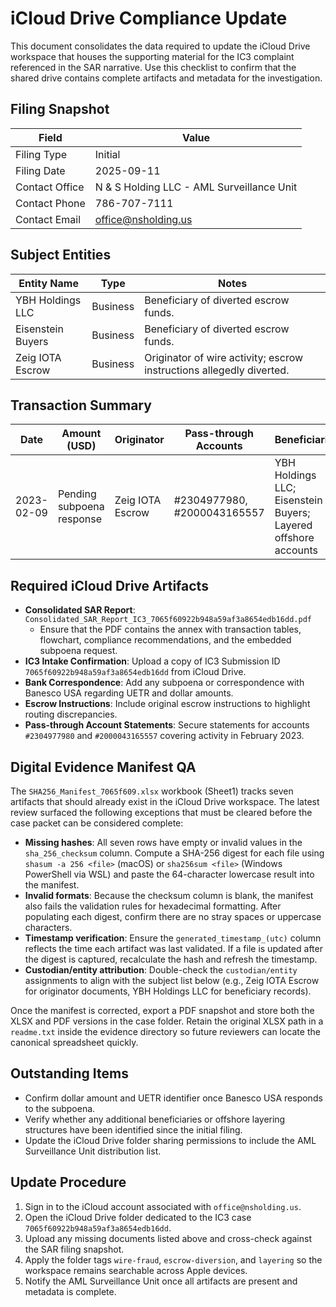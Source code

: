 # iCloud Drive Compliance Update

This document consolidates the data required to update the iCloud Drive workspace that houses the supporting material for the IC3 complaint referenced in the SAR narrative. Use this checklist to confirm that the shared drive contains complete artifacts and metadata for the investigation.

## Filing Snapshot

| Field | Value |
| --- | --- |
| Filing Type | Initial |
| Filing Date | 2025-09-11 |
| Contact Office | N & S Holding LLC - AML Surveillance Unit |
| Contact Phone | 786-707-7111 |
| Contact Email | office@nsholding.us |

## Subject Entities

| Entity Name | Type | Notes |
| --- | --- | --- |
| YBH Holdings LLC | Business | Beneficiary of diverted escrow funds. |
| Eisenstein Buyers | Business | Beneficiary of diverted escrow funds. |
| Zeig IOTA Escrow | Business | Originator of wire activity; escrow instructions allegedly diverted. |

## Transaction Summary

| Date | Amount (USD) | Originator | Pass-through Accounts | Beneficiaries | UETR | Notes |
| --- | --- | --- | --- | --- | --- | --- |
| 2023-02-09 | Pending subpoena response | Zeig IOTA Escrow | #2304977980, #2000043165557 | YBH Holdings LLC; Eisenstein Buyers; Layered offshore accounts | Pending | Routing inconsistent with escrow instructions; suspected layering/structuring. |

## Required iCloud Drive Artifacts

- **Consolidated SAR Report**: `Consolidated_SAR_Report_IC3_7065f60922b948a59af3a8654edb16dd.pdf`
  - Ensure that the PDF contains the annex with transaction tables, flowchart, compliance recommendations, and the embedded subpoena request.
- **IC3 Intake Confirmation**: Upload a copy of IC3 Submission ID `7065f60922b948a59af3a8654edb16dd` from iCloud Drive.
- **Bank Correspondence**: Add any subpoena or correspondence with Banesco USA regarding UETR and dollar amounts.
- **Escrow Instructions**: Include original escrow instructions to highlight routing discrepancies.
- **Pass-through Account Statements**: Secure statements for accounts `#2304977980` and `#2000043165557` covering activity in February 2023.

## Digital Evidence Manifest QA

The `SHA256_Manifest_7065f609.xlsx` workbook (Sheet1) tracks seven artifacts that should already exist in the iCloud Drive workspace. The latest review surfaced the following exceptions that must be cleared before the case packet can be considered complete:

- **Missing hashes**: All seven rows have empty or invalid values in the `sha_256_checksum` column. Compute a SHA-256 digest for each file using `shasum -a 256 <file>` (macOS) or `sha256sum <file>` (Windows PowerShell via WSL) and paste the 64-character lowercase result into the manifest.
- **Invalid formats**: Because the checksum column is blank, the manifest also fails the validation rules for hexadecimal formatting. After populating each digest, confirm there are no stray spaces or uppercase characters.
- **Timestamp verification**: Ensure the `generated_timestamp_(utc)` column reflects the time each artifact was last validated. If a file is updated after the digest is captured, recalculate the hash and refresh the timestamp.
- **Custodian/entity attribution**: Double-check the `custodian/entity` assignments to align with the subject list below (e.g., Zeig IOTA Escrow for originator documents, YBH Holdings LLC for beneficiary records).

Once the manifest is corrected, export a PDF snapshot and store both the XLSX and PDF versions in the case folder. Retain the original XLSX path in a `readme.txt` inside the evidence directory so future reviewers can locate the canonical spreadsheet quickly.

## Outstanding Items

- Confirm dollar amount and UETR identifier once Banesco USA responds to the subpoena.
- Verify whether any additional beneficiaries or offshore layering structures have been identified since the initial filing.
- Update the iCloud Drive folder sharing permissions to include the AML Surveillance Unit distribution list.

## Update Procedure

1. Sign in to the iCloud account associated with `office@nsholding.us`.
2. Open the iCloud Drive folder dedicated to the IC3 case `7065f60922b948a59af3a8654edb16dd`.
3. Upload any missing documents listed above and cross-check against the SAR filing snapshot.
4. Apply the folder tags `wire-fraud`, `escrow-diversion`, and `layering` so the workspace remains searchable across Apple devices.
5. Notify the AML Surveillance Unit once all artifacts are present and metadata is complete.

